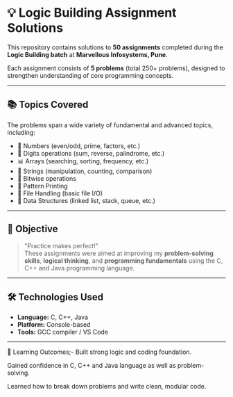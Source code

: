 # 💡 Logic Building Assignment Solutions

This repository contains solutions to **50 assignments** completed during the **Logic Building batch** at **Marvellous Infosystems, Pune**.

Each assignment consists of **5 problems** (total 250+ problems), designed to strengthen understanding of core programming concepts.

---

## 📚 Topics Covered

The problems span a wide variety of fundamental and advanced topics, including:

- 🔢 Numbers (even/odd, prime, factors, etc.)
- 🧮 Digits operations (sum, reverse, palindrome, etc.)
- 📊 Arrays (searching, sorting, frequency, etc.)
- 🧵 Strings (manipulation, counting, comparison)
- 🧠 Bitwise operations
- 🧾 Pattern Printing
- 📁 File Handling (basic file I/O)
- 🧱 Data Structures (linked list, stack, queue, etc.)
  

---

## 🚀 Objective

> "Practice makes perfect!"  
These assignments were aimed at improving my **problem-solving skills**, **logical thinking**, and **programming fundamentals** using the C, C++ and Java programming language.

---

## 🛠 Technologies Used

- **Language:** C, C++, Java
- **Platform:** Console-based
- **Tools:** GCC compiler / VS Code  

---
🧠 Learning Outcomes;-
Built strong logic and coding foundation.

Gained confidence in C, C++ and Java language as well as problem-solving.

Learned how to break down problems and write clean, modular code.

